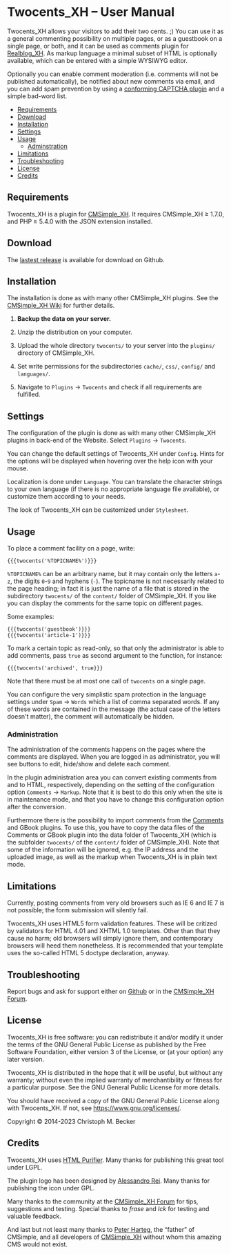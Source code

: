 # Twocents_XH – User Manual

Twocents_XH allows your visitors to add their two cents. ;) You can use it
as a general commenting possibility on multiple pages, or as a guestbook on
a single page, or both, and it can be used as comments plugin for
[Realblog_XH](https://github.com/cmb69/realblog_xh).
As markup language a minimal subset of HTML is optionally available,
which can be entered with a simple WYSIWYG editor.

Optionally you can enable comment moderation (i.e. comments will not be
published automatically), be notified about new comments via email, and you
can add spam prevention by using a
[conforming CAPTCHA plugin](https://wiki.cmsimple-xh.org/archiv/doku.php/captcha_plugins)
and a simple bad-word list.

- [Requirements](#requirements)
- [Download](#download)
- [Installation](#installation)
- [Settings](#settings)
- [Usage](#usage)
  - [Adminstration](#administration)
- [Limitations](#limitations)
- [Troubleshooting](#troubleshooting)
- [License](#license)
- [Credits](#credits)

## Requirements

Twocents_XH is a plugin for [CMSimple_XH](https://www.cmsimple-xh.org/).
It requires CMSimple_XH ≥ 1.7.0, and PHP ≥ 5.4.0 with the JSON
extension installed.

## Download

The [lastest release](https://github.com/cmb69/twocents_xh/releases/latest)
is available for download on Github.

## Installation

The installation is done as with many other CMSimple_XH plugins. See the
[CMSimple_XH Wiki](https://wiki.cmsimple-xh.org/?for-users/working-with-the-cms/plugins)
for further details.

1. **Backup the data on your server.**
1. Unzip the distribution on your computer.
1. Upload the whole directory `twocents/` to your server into the
   `plugins/` directory of CMSimple_XH.

1. Set write permissions for the subdirectories `cache/`,
   `css/`, `config/` and `languages/`.
1. Navigate to `Plugins` → `Twocents` and check if all requirements are
   fulfilled.

## Settings

The configuration of the plugin is done as with many other CMSimple_XH plugins
in back-end of the Website. Select `Plugins` → `Twocents`.

You can change the default settings of Twocents_XH under `Config`.
Hints for the options will be displayed when hovering over the help icon
with your mouse.

Localization is done under `Language`. You can translate the character
strings to your own language (if there is no appropriate language file
available), or customize them according to your needs.

The look of Twocents_XH can be customized under `Stylesheet`.

## Usage

To place a comment facility on a page, write:

    {{{twocents('%TOPICNAME%')}}}

`%TOPICNAME%` can be an arbitrary name, but it may contain only
the letters `a`-`z`, the digits `0`-`9` and hyphens (`-`).
The topicname is not necessarily related to the page heading;
in fact it is just the name of a file that is stored in the subdirectory
`twocents/` of the `content/` folder of CMSimple_XH.
If you like you can display the comments for the same topic on different pages.

Some examples:

    {{{twocents('guestbook')}}}
    {{{twocents('article-1')}}}

To mark a certain topic as read-only, so that only the administrator is able
to add comments, pass `true` as second argument to the function, for instance:

    {{{twocents('archived', true}}}

Note that there must be at most one call of `twocents` on a single page.

You can configure the very simplistic spam protection in the language
settings under `Spam` → `Words` which a list of comma separated
words. If any of these words are contained in the message (the actual case
of the letters doesn't matter), the comment will automatically be hidden.

### Administration

The administration of the comments happens on the pages where the comments
are displayed. When you are logged in as administrator, you will see buttons to
edit, hide/show and delete each comment.

In the plugin administration area you can convert existing comments from
and to HTML, respectively, depending on the setting of the configuration option
`Comments` → `Markup`. Note that it is best to do this only when
the site is in maintenance mode, and that you have to change this
configuration option after the conversion.

Furthermore there is the possibility to import comments from the
[Comments](https://ge-webdesign.de/cmsimpleplugins/?Eigene_Plugins___Comments)
and GBook plugins.
To use this, you have to copy the data files of the Comments or GBook plugin
into the data folder of Twocents_XH (which is the subfolder
`twocents/` of the `content/` folder of CMSimple_XH).
Note that some of the information will be ignored, e.g. the IP address
and the uploaded image, as well as the markup when Twocents_XH is in plain text mode.

## Limitations

Currently, posting comments from very old browsers such as IE 6 and IE 7
is not possible; the form submission will silently fail.

Twocents_XH uses HTML5 form validation features. These will be critized by
validators for HTML 4.01 and XHTML 1.0 templates. Other than that they cause
no harm; old browsers will simply ignore them, and contemporary browsers
will heed them nonetheless. It is recommended that your template uses the
so-called HTML 5 doctype declaration, anyway.

## Troubleshooting

Report bugs and ask for support either on
[Github](https://github.com/cmb69/twocents_xh/issues)
or in the [CMSimple_XH Forum](https://cmsimpleforum.com/).

## License

Twocents_XH is free software: you can redistribute it and/or modify it
under the terms of the GNU General Public License as published
by the Free Software Foundation, either version 3 of the License,
or (at your option) any later version.

Twocents_XH is distributed in the hope that it will be useful,
but without any warranty; without even the implied warranty of merchantibility
or fitness for a particular purpose.
See the GNU General Public License for more details.

You should have received a copy of the GNU General Public License
along with Twocents_XH. If not, see https://www.gnu.org/licenses/.

Copyright © 2014-2023 Christoph M. Becker

## Credits

Twocents_XH uses [HTML Purifier](http://htmlpurifier.org/).
Many thanks for publishing this great tool under LGPL.

The plugin logo has been designed by [Alessandro Rei](http://www.mentalrey.it/).
Many thanks for publishing the icon under GPL.

Many thanks to the community at the
[CMSimple_XH Forum](http://www.cmsimpleforum.com/)
for tips, suggestions and testing.
Special thanks to *frase* and *lck* for testing and valuable feedback.

And last but not least many thanks to [Peter Harteg](http://www.harteg.dk/),
the “father” of CMSimple, and all developers of [CMSimple_XH](https://www.cmsimple-xh.org/)
without whom this amazing CMS would not exist.
